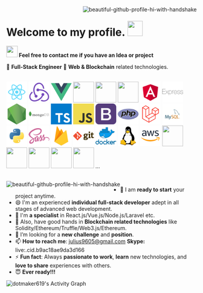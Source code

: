 
<meta name="awesome-portfolio"/>
<meta name="portfolio"/>
<meta name="github"/>
<meta name="full-stack"/>

<img align="right" src="https://github-readme-stats.vercel.app/api/top-langs/?username=dotmaker619&langs_count=8&layout=compact&theme=tokyonight&include_all_commits=true&line_height=36&card_width=320px&border_radius=20px&show_icons=true" alt="beautiful-github-profile-hi-with-handshake"/>

# Welcome to my profile. <img src="https://user-images.githubusercontent.com/81764479/139946842-981c8dad-0756-45e4-94e3-cecf05ef5406.gif" data-w="400" data-h="400" data-xblocker="passed" style="visibility: visible; width: 40px; height: 40px; margin: 0px;">

<img src="https://user-images.githubusercontent.com/81764479/139947974-d0732d37-8fd7-4deb-a1e7-2d818a06db0a.gif" data-xblocker="passed" style="visibility: visible; width: 30px; height: 30px; margin: 0px;"><b> Feel free to contact me if you have an Idea or project</b> 

🚀 <b>Full-Stack Engineer</b> :book: <b>Web & Blockchain</b> related technologies.
<br/><br/>

<p align="left">
 <code><img width="55" height="55" src="https://raw.githubusercontent.com/github/explore/80688e429a7d4ef2fca1e82350fe8e3517d3494d/topics/react/react.png"></code>
 <code><img width="55" height="55" src="https://raw.githubusercontent.com/github/explore/80688e429a7d4ef2fca1e82350fe8e3517d3494d/topics/redux/redux.png"></code>
 <code><img width="55" height="55" src="https://raw.githubusercontent.com/github/explore/80688e429a7d4ef2fca1e82350fe8e3517d3494d/topics/vue/vue.png"></code>
 <code><img width="55" height="55" src="https://www.andre-abt.com/content/1-home/vuex.svg"></code>
 <code><img width="55" height="55" src="https://bestofjs.org/logos/vuetify.svg"></code>
 <code><img width="55" height="55" src="https://www.vectorlogo.zone/logos/nuxtjs/nuxtjs-icon.svg"></code>
 <code><img width="55" height="55" src="https://raw.githubusercontent.com/github/explore/80688e429a7d4ef2fca1e82350fe8e3517d3494d/topics/angular/angular.png"></code>
 <code><img width="55" height="55" src="https://raw.githubusercontent.com/github/explore/80688e429a7d4ef2fca1e82350fe8e3517d3494d/topics/express/express.png"></code>
 <code><img width="55" height="55" src="https://raw.githubusercontent.com/github/explore/80688e429a7d4ef2fca1e82350fe8e3517d3494d/topics/nodejs/nodejs.png"></code>
 <code><img width="55" height="55" src="https://raw.githubusercontent.com/github/explore/80688e429a7d4ef2fca1e82350fe8e3517d3494d/topics/mongodb/mongodb.png"></code>
 <code><img width="55" height="55" src="https://raw.githubusercontent.com/github/explore/80688e429a7d4ef2fca1e82350fe8e3517d3494d/topics/typescript/typescript.png"></code>
 <code><img width="55" height="55" src="https://raw.githubusercontent.com/github/explore/80688e429a7d4ef2fca1e82350fe8e3517d3494d/topics/javascript/javascript.png"></code>
 <code><img width="55" height="55" src="https://raw.githubusercontent.com/github/explore/80688e429a7d4ef2fca1e82350fe8e3517d3494d/topics/bootstrap/bootstrap.png"></code>
 <code><img width="55" height="55" src="https://raw.githubusercontent.com/github/explore/80688e429a7d4ef2fca1e82350fe8e3517d3494d/topics/php/php.png"></code>
 <code><img width="55" height="55" src="https://raw.githubusercontent.com/github/explore/80688e429a7d4ef2fca1e82350fe8e3517d3494d/topics/laravel/laravel.png"></code>
 <code><img width="55" height="55" src="https://raw.githubusercontent.com/github/explore/80688e429a7d4ef2fca1e82350fe8e3517d3494d/topics/mysql/mysql.png"></code>
 <code><img width="55" height="55" src="https://raw.githubusercontent.com/github/explore/80688e429a7d4ef2fca1e82350fe8e3517d3494d/topics/python/python.png"></code>
 <code><img width="55" height="55" src="https://raw.githubusercontent.com/github/explore/80688e429a7d4ef2fca1e82350fe8e3517d3494d/topics/sass/sass.png"></code>
 <code><img width="55" height="55" src="https://raw.githubusercontent.com/github/explore/80688e429a7d4ef2fca1e82350fe8e3517d3494d/topics/firebase/firebase.png"></code>
 <code><img width="55" height="55" src="https://raw.githubusercontent.com/github/explore/80688e429a7d4ef2fca1e82350fe8e3517d3494d/topics/git/git.png"></code>
 <code><img width="55" height="55" src="https://raw.githubusercontent.com/github/explore/80688e429a7d4ef2fca1e82350fe8e3517d3494d/topics/docker/docker.png" ></code>
 <code><img width="55" height="55" src="https://raw.githubusercontent.com/github/explore/80688e429a7d4ef2fca1e82350fe8e3517d3494d/topics/linux/linux.png" ></code>
 <code><img width="55" height="55" src="https://raw.githubusercontent.com/github/explore/80688e429a7d4ef2fca1e82350fe8e3517d3494d/topics/aws/aws.png"></code>
 <code><img width="55" height="55" src="https://mir-s3-cdn-cf.behance.net/project_modules/max_3840/4b228024863997.5633b53b3205f.png"></code>
 <br />
 <code><img width="55" height="55" src="https://user-images.githubusercontent.com/81764479/140014257-e7d68563-bd21-4a66-89fc-d5dc8dd351f7.PNG"></code>
  <code><img width="55" height="55" src="https://user-images.githubusercontent.com/81764479/140014389-3e0c2428-bff3-4dbc-aae4-730e745dbf00.PNG"></code>
  <code><img width="55" height="55" src="https://user-images.githubusercontent.com/81764479/140014275-2c61f8f3-5791-4e8c-bd2e-a18f2371a163.PNG"></code>
  <code><img width="55" height="55" src="https://user-images.githubusercontent.com/81764479/140014281-98e75337-22c2-4129-9462-8ca159947b0d.PNG"></code>
 <span>...</span>
</p>

<br />
<img align="left" src="https://user-images.githubusercontent.com/81764479/139954958-595035b3-7f4b-4bf2-a263-43d7b82cfdca.gif" alt="beautiful-github-profile-hi-with-handshake"/>
<p align="right">
 
- 🔭 I am <b>ready to start</b> your project anytime.
- 😄 I'm an experienced <b>individual full-stack developer</b> adept in all stages of advanced web development.
- 🔭 I'm <b>a specialist</b> in React.js/Vue.js/Node.js/Laravel etc.
- 🌱 Also, have good hands in <b>Blockchain related technologies</b> like Solidity/Ethereum/Truffle/Web3.js/Ethereum.
- 🤔 I’m looking for a <b>new challenge</b> and <b>position</b>.
- 📫 <b>How to reach me</b>: julius9605@gmail.com  <b>Skype:</b> live:.cid.b9ac18ae9da3d166
- ⚡ <b>Fun fact</b>: Always <b>passionate to work</b>, <b>learn</b> new technologies, and <b>love to share</b> experiences with others.
- 😇 <b>Ever ready!!!</b> 
</p>

<img alt="dotmaker619's Activity Graph" src="https://activity-graph.herokuapp.com/graph?username=dotmaker619&bg_color=1F222E&color=F8D866&line=F85D7F&point=FFFFFF&hide_border=true" />
